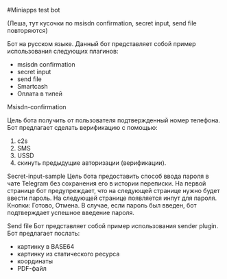 #Miniapps test bot

(Леша, тут кусочки по msisdn confirmation, secret input, send file повторяются)

Бот на русском языке. Данный бот представляет собой пример использования следующих плагинов: 

- msisdn confirmation
- secret input
- send file
- Smartcash
- Оплата в типей

Msisdn-confirmation

Цель бота получить от пользователя подтвержденный номер телефона.
Бот предлагает сделать верификацию с помощью:
1) c2s
2) SMS
3) USSD
4) скинуть предыдущие авторизации (верификации).

Secret-input-sample
Цель бота предоставить способ ввода пароля в чате Telegram без сохранения его в истории переписки.
На первой странице бот предупреждает, что на следующей странице нужно будет ввести пароль. 
На следующей странице появляется инпут для пароля. Кнопки: Готово, Отмена.
В случае, если пароль был введен, бот подтверждает успешное введение пароля.

Send file
Бот представляет собой пример использования sender plugin.
Бот предлагает послать:
- картинку в BASE64
- картинку из статического ресурса
- координаты
- PDF-файл 
